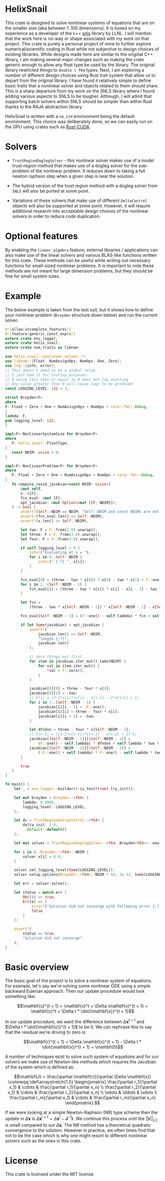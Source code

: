 # HelixSnail
This crate is designed to solve nonlinear systems of equations that are on the smaller size (aka between 1..100 dimensions). It is based on my experience as a developer of the c++ [snls](https://github.com/LLNL/SNLS) library by LLNL. I will mention that the work here is no-way or shape associated with my work on that project. This crate is purely a personal project of mine to further explore numerical/scientific coding in Rust while not subjective to design choices of existing libraries. While designs made here are similar to the original C++ library, I am making several major changes such as making the crate generic enough to allow any float type be used by the library. The original library restricted things to `double \ f64` types. Next, I am exploring a number of different design choices using Rust trait system that allow us to depart from the original library. I have found it relatively simple to define basic traits that a nonlinear solver and objects related to them should share. This is a sharp departure from my work on the SNLS library where I found adding various aspects to SNLS to be tougher. Although, I will admit that supporting batch solvers within SNLS should be simpler than within Rust thanks to the RAJA abstraction library.

HelixSnail is written with a `no_std` environment being the default environment. This choice was deliberately done, so we can easily run on the GPU using crates such as [Rust-CUDA](https://github.com/Rust-GPU/Rust-CUDA).

# Solvers

* `TrustRegionDoglegSolver` - this nonlinear solver makes use of a model trust-region method that makes use of a dogleg solver for the sub-problem of the nonlinear problem. It reduces down to taking a full newton raphson step when a given step is near the solution.

* The hybrid version of the trust region method with a dogleg solver from `SNLS` will also be ported at some point.

* Variations of these solvers that make use of different `DeltaControl` objects will also be supported at some point. However, it will require additional research into acceptable design choices of the nonlinear solvers in order to reduce code duplication.

# Optional features
By enabling the `linear_algebra` feature, external libraries / applications can also make use of the linear solvers and various BLAS-like functions written for this crate. These methods can be useful while writing out necessary functions for small-sized nonlinear problems. It is important to note these methods are not meant for large dimension problems, but they should be fine for small system sizes.

# Example
The below example is taken from the test suit, but it shows how to define your nonlinear problem (`Broyden` structure down below) and run the current solver.

 ```rust
 #![allow(incomplete_features)]
 #![feature(generic_const_exprs)]
 extern crate env_logger;
 extern crate helix_snail;
 extern crate num_traits as libnum;

 use helix_snail::nonlinear_solver::*;
 use libnum::{Float, NumAssignOps, NumOps, One, Zero};
 use log::{info, error};
 // This doesn't need to be a global value.
 // I just had it for testing purposes.
 // A value less than or equal to 0 does not log anything
 // Any value greater than 0 will cause logs to be produced
 const LOGGING_LEVEL: i32 = 1;

 struct Broyden<F>
 where
 F: Float + Zero + One + NumAssignOps + NumOps + core::fmt::Debug,
 {
 lambda: F,
 pub logging_level: i32,
 }

impl<F> NonlinearSystemSize for Broyden<F>
where
    F: helix_snail::FloatType,
{
    const NDIM: usize = 8;
}

impl<F> NonlinearProblem<F> for Broyden<F>
where
    F: Float + Zero + One + NumAssignOps + NumOps + core::fmt::Debug,
{
    fn compute_resid_jacobian<const NDIM: usize>(
        &mut self,
        x: &[F],
        fcn_eval: &mut [F],
        opt_jacobian: &mut Option<&mut [[F; NDIM]]>,
    ) -> bool {
        assert!(Self::NDIM == NDIM, "Self::NDIM and const NDIMs are not equal...");
        assert!(fcn_eval.len() >= Self::NDIM);
        assert!(x.len() >= Self::NDIM);

        let two: F = F::from(2.0).unwrap();
        let three: F = F::from(3.0).unwrap();
        let four: F = F::from(4.0).unwrap();

        if self.logging_level > 0 {
            info!("Evaluating at x = ");
            for i in 0..Self::NDIM {
                info!(" {:?} ", x[i]);
            }
        }

        fcn_eval[0] = (three - two * x[0]) * x[0] - two * x[1] + F::one();
        for i in 1..(Self::NDIM - 1) {
            fcn_eval[i] = (three - two * x[i]) * x[i] - x[i - 1] - two * x[i + 1] + F::one();
        }

        let fcn =
            (three - two * x[Self::NDIM - 1]) * x[Self::NDIM - 1] - x[Self::NDIM - 2] + F::one();

        fcn_eval[Self::NDIM - 1] = (F::one() - self.lambda) * fcn + self.lambda * fcn * fcn;

        if let Some(jacobian) = opt_jacobian {
            assert!(
                jacobian.len() >= Self::NDIM,
                "length {:?}",
                jacobian.len()
            );

            // zero things out first
            for item in jacobian.iter_mut().take(NDIM) {
                for val in item.iter_mut() {
                    *val = F::zero();
                }
            }

            jacobian[0][0] = three - four * x[0];
            jacobian[0][1] = -two;
            // F(i) = (3-2*x[i])*x[i] - x[i-1] - 2*x[i+1] + 1;
            for i in 1..(Self::NDIM - 1) {
                jacobian[i][i - 1] = -F::one();
                jacobian[i][i] = three - four * x[i];
                jacobian[i][i + 1] = -two;
            }

            let dfndxn = three - four * x[Self::NDIM - 1];
            // F(n-1) = ((3-2*x[n-1])*x[n-1] - x[n-2] + 1)^2;
            jacobian[(Self::NDIM - 1)][(Self::NDIM - 1)] =
                (F::one() - self.lambda) * dfndxn + self.lambda * two * dfndxn * fcn;
            jacobian[(Self::NDIM - 1)][(Self::NDIM - 2)] =
                (-F::one() + self.lambda) * F::one() - self.lambda * two * fcn;
        }

        true
    }
}

 fn main() {
     let _ = env_logger::builder().is_test(true).try_init();

     let mut broyden = Broyden::<f64> {
         lambda: 0.9999,
         logging_level: LOGGING_LEVEL,
     };

     let dc = TrustRegionDeltaControl::<f64> {
         delta_init: 1.0,
         ..Default::default()
     };

     let mut solver = TrustRegionDoglegSolver::<f64, Broyden<f64>>::new(&dc, &mut broyden);

     for i in 0..Broyden::<f64>::NDIM {
         solver.x[i] = 0.0;
     }

     solver.set_logging_level(Some(LOGGING_LEVEL));
     solver.setup_options(Broyden::<f64>::NDIM * 10, 1e-12, Some(LOGGING_LEVEL));

     let err = solver.solve();

     let status = match err {
         Ok(()) => true,
         Err(e) => {
             error!("Solution did not converge with following error {:?}", e);
             false
         }
     };

     assert!(
         status == true,
         "Solution did not converge"
     );
 }
 ```

# Basic overview

The basic goal of the project is to solve a nonlinear system of equations. For example, let's say we're solving some nonlinear ODE using a simple backward Eulerian approach. Then our update procedure would look something like:

```math
\mathbf{x}^{t + 1} = \mathbf{x}^t + \Delta \mathbf{x}^{t + 1} =  \mathbf{x}^t + \Delta t * \dot{\mathbf{x}}^{t + 1}
```

In our update procedure, we want the difference between $\Delta \mathbf{x}^{t + 1}$ and $\Delta t * \dot{\mathbf{x}}^{t + 1}$ to be 0. We can rephrase this to say that the residual we're driving to zero is:

```math
\mathbf{r}^{t + 1} =  \Delta \mathbf{x}^{t + 1} - \Delta t * \dot{\mathbf{x}}^{t + 1} = \mathbf{0}
```

A number of techniques exist to solve such system of equations and for our solvers we make use of Newton-like methods which requires the Jacobian of the system which is defined as:

```math
\mathbf{J} = \frac{\partial \mathbf{r}}{\partial \Delta \mathbf{x}} \coloneqq
\def\arraystretch{1.5}
\begin{pmatrix}
\frac{\partial r_1}{\partial x_1} & \cdots & \frac{\partial r_1}{\partial x_n} \\
\frac{\partial r_2}{\partial x_1} & \cdots & \frac{\partial r_2}{\partial x_n} \\
\vdots & \ddots & \vdots \\
\frac{\partial r_m}{\partial x_1} & \cdots & \frac{\partial r_m}{\partial x_n}
\end{pmatrix}.
```

If we were looking at a simple Newton-Raphson (NR) type scheme then the update in $\Delta \mathbf{x}$ is $\Delta \mathbf{x}^{i+1} = \Delta \mathbf{x}^{i} - \mathbf{J}^{-1}\mathbf{r}$. We continue this process until the $|| \mathbf{r} ||_{L2}$ is small compared to our $\Delta \mathbf{x}$. The NR method has a theoretical quadratic convergence to the solution. However in practice, we often times find that not to be the case which is why one might resort to different nonlinear solvers such as the ones in this crate.

 # License

 This crate is licensed under the MIT license.
